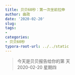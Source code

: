 ```yaml
---
title: 贝贝60秒：第一次坐前拉伸
author: 曲政
date: '2020-02-20'
slug: 
tags:
- 
categories:
- 贝贝60秒
typora-root-url: ../../static
---
```

> 今天是贝贝报告给你的第  天   
> 2020-02-20 星期四 